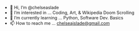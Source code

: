 - 👋 Hi, I’m @chelseaslade
- 👀 I’m interested in ... Coding, Art, & Wikipedia Doom Scrolling
- 🌱 I’m currently learning ... Python, Software Dev. Basics
- 📫 How to reach me ... chelseajslade@gmail.com
